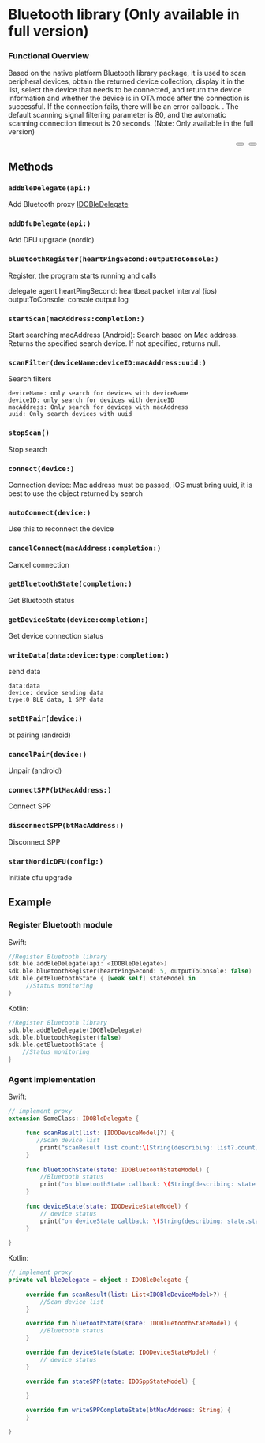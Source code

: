 # Bluetooth library (Only available in full version)

### Functional Overview

Based on the native platform Bluetooth library package, it is used to scan peripheral devices, obtain the returned device collection, display it in the list, select the device that needs to be connected, and return the device information and whether the device is in OTA mode after the connection is successful. If the connection fails, there will be an error callback. . The default scanning signal filtering parameter is 80, and the automatic scanning connection timeout is 20 seconds. (Note: Only available in the full version)

<div style ="display:flex;justify-content: flex-end;" >
   <button class="section" target="section1" show="swift" hide="swift"></button>
   <div style="width:10px"></div>
   <button class="section" target="section2" show="kotlin" hide="kotlin"></button>
</div>


## Methods

### `addBleDelegate(api:)`

Add Bluetooth proxy [IDOBleDelegate](delegate/IDOBleDelegate.md)

### `addDfuDelegate(api:)`

Add DFU upgrade (nordic)

### `bluetoothRegister(heartPingSecond:outputToConsole:)`

Register, the program starts running and calls

delegate agent heartPingSecond: heartbeat packet interval (ios) outputToConsole: console output log

### `startScan(macAddress:completion:)`

Start searching macAddress (Android): Search based on Mac address. Returns the specified search device. If not specified, returns null.

### `scanFilter(deviceName:deviceID:macAddress:uuid:)`

Search filters

```
deviceName: only search for devices with deviceName
deviceID: only search for devices with deviceID
macAddress: Only search for devices with macAddress
uuid: Only search devices with uuid
```

### `stopScan()`

Stop search

### `connect(device:)`

Connection device: Mac address must be passed, iOS must bring uuid, it is best to use the object returned by search

### `autoConnect(device:)`

Use this to reconnect the device

### `cancelConnect(macAddress:completion:)`

Cancel connection

### `getBluetoothState(completion:)`

Get Bluetooth status

### `getDeviceState(device:completion:)`

Get device connection status

### `writeData(data:device:type:completion:)`

send data

```
data:data
device: device sending data
type:0 BLE data, 1 SPP data
```

### `setBtPair(device:)`

<!--sec data-title="kotlin" data-id="section2" data-show=false ces-->

bt pairing (android)

### `cancelPair(device:)`

Unpair (android)

### `connectSPP(btMacAddress:)`

Connect SPP

### `disconnectSPP(btMacAddress:)`

Disconnect SPP

<!--endsec-->

### `startNordicDFU(config:)`

Initiate dfu upgrade



## Example

### Register Bluetooth module

Swift:

```swift
//Register Bluetooth library
sdk.ble.addBleDelegate(api: <IDOBleDelegate>)
sdk.ble.bluetoothRegister(heartPingSecond: 5, outputToConsole: false)
sdk.ble.getBluetoothState { [weak self] stateModel in
     //Status monitoring
}
```

Kotlin:

```kotlin
//Register Bluetooth library
sdk.ble.addBleDelegate(IDOBleDelegate)
sdk.ble.bluetoothRegister(false)
sdk.ble.getBluetoothState {
    //Status monitoring
}
```



### Agent implementation

Swift:

```swift
// implement proxy
extension SomeClass: IDOBleDelegate {

     func scanResult(list: [IDODeviceModel]?) {
        //Scan device list
         print("scanResult list count:\(String(describing: list?.count))")
     }
    
     func bluetoothState(state: IDOBluetoothStateModel) {
         //Bluetooth status
         print("on bluetoothState callback: \(String(describing: state.scanType?.rawValue))")
     }
    
     func deviceState(state: IDODeviceStateModel) {
         // device status
         print("on deviceState callback: \(String(describing: state.state))")
     }
  
}
```

Kotlin:

```kotlin
// implement proxy
private val bleDelegate = object : IDOBleDelegate {
    
     override fun scanResult(list: List<IDOBleDeviceModel>?) {
         //Scan device list
     }

     override fun bluetoothState(state: IDOBluetoothStateModel) {
         //Bluetooth status
     }

     override fun deviceState(state: IDODeviceStateModel) {
         // device status
     }

     override fun stateSPP(state: IDOSppStateModel) {
 
     }

     override fun writeSPPCompleteState(btMacAddress: String) {
     }

}
```